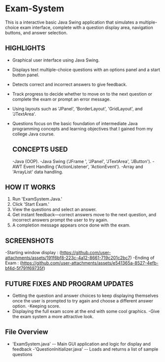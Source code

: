 # Exam-System

This is a interactive basic Java Swing application that simulates a multiple-choice exam interface, complete with a question display area, navigation buttons, and answer selection.

## HIGHLIGHTS 
- Graphical user interface using Java Swing.
- Displays text multiple-choice questions with an options panel and a start button panel.
- Detects correct and incorrect answers to give feedback.
- Track progress to decide whether to move on to the next question or complete the exam or prompt an error message.
- Using layouts such as 'JPanel', 'BorderLayout', 'GridLayout', and 'JTextArea'.
- Questions focus on the basic foundation of intermediate Java programming concepts and learning objectives that I gained from my college Java course. 

  ## CONCEPTS USED
  -Java (OOP).
  -Java Swing ('JFrame ', 'JPanel', 'JTextArea', 'JButton').
  -AWT Event Handling ('ActionListener', 'ActionEvent').
  -Array and 'ArrayList' data handling.
  
 ## HOW IT WORKS
  1. Run 'ExamSystem.Java.'
  2. Click 'Start Exam.'
  3. View the questions and select an answer.
  4. Get instant feedback—correct answers move to the next question, and incorrect answers prompt the user to try again.
  5. A completion message appears once done with the exam.
  
 ## SCREENSHOTS
-Starting window display : (https://github.com/user-attachments/assets/191f6bf8-223c-4a12-8661-719c201c2bc7)
-Ending of Exam : (https://github.com/user-attachments/assets/e541365a-8527-4efb-bf4d-5f791f69735f)

## FUTURE FIXES AND PROGRAM UPDATES
- Getting the question and answer choices to keep displaying themselves once the user is prompted to try again and choose a different answer option.
-Keeping score.
- Displaying the full exam score at the end with some cool graphics.
-Give the exam system a more attractive look.


## File Overview
 - 'ExamSystem.java' -- Main GUI application and logic for display and feedback
  -'QuestionInitializer.java' -- Loads and returns a list of sample questions

  
